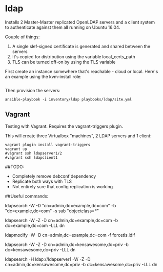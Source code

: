 # ldap

Installs 2 Master-Master replicated OpenLDAP servers and a client system to authenticate against them all running on Ubuntu 16.04.

Couple of things:
1) A single slef-signed certificate is generated and shared between the servers
2) It's copied for distribution using the variable local_certs_path
3) TLS can be turned off-on by using the TLS variable

First create an instance somewhere that's reachable - cloud or local. Here's an example using the kvm-install role:

```ansible-playbook -i "power2.kensnet.priv," --extra-vars "vm_hostname=ldap1" playbooks/kvm-install/site.yml
```

Then provision the servers:

```
ansible-playbook -i inventory/ldap playbooks/ldap/site.yml
```

## Vagrant

Testing with Vagrant. Requires the vagrant-triggers plugin.

This will create three Virtualbox "machines", 2 LDAP servers and 1 client:

```
vagrant plugin install vagrant-triggers
vagrant up
#vagrant ssh ldapserver1/2
#vagrant ssh ldapclient1
```


##TODO:

- Completely remove debconf dependency
- Replicate both ways with TLS
- Not entirely sure that config replication is working

##Useful commands:

ldapsearch -W -D "cn=admin,dc=example,dc=com" -b "dc=example,dc=com" -s sub "objectclass=*"

ldapsearch -W -Z -D cn=admin,dc=example,dc=com -b dc=example,dc=com -LLL dn

ldapmodify -W -D cn=admin,dc=example,dc=com -f forcetls.ldif

ldapsearch -W -Z -D cn=admin,dc=kensawesome,dc=priv -b dc=kensawesome,dc=priv -LLL dn

ldapsearch -H ldap://ldapserver1 -W -Z -D cn=admin,dc=kensawesome,dc=priv -b dc=kensawesome,dc=priv -LLL dn
